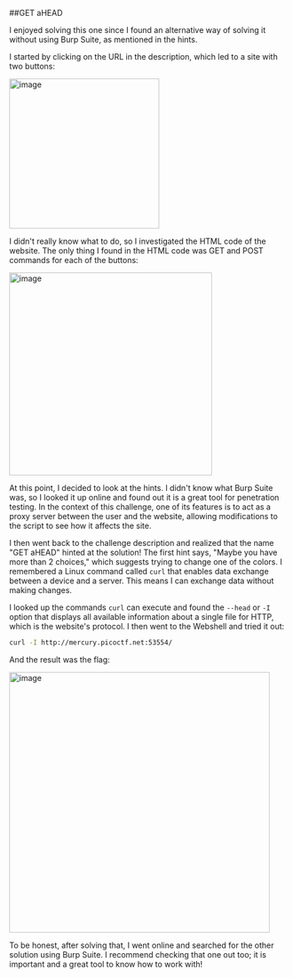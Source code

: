 ##GET aHEAD

I enjoyed solving this one since I found an alternative way of solving it without using Burp Suite, as mentioned in the hints.

I started by clicking on the URL in the description, which led to a site with two buttons:

<img width="270" alt="image" src="https://github.com/yottam205/PicoCTF-Sloutions/assets/117525375/7e3f89aa-bd45-49d3-b886-bfc0bbc96cbb">



I didn't really know what to do, so I investigated the HTML code of the website. The only thing I found in the HTML code was GET and POST commands for each of the buttons:

<img width="365" alt="image" src="https://github.com/yottam205/PicoCTF-Sloutions/assets/117525375/738a0f22-638f-4e82-9009-2afb1c4d5a52">



At this point, I decided to look at the hints. I didn't know what Burp Suite was, so I looked it up online and found out it is a great tool for penetration testing. In the context of this challenge, one of its features is to act as a proxy server between the user and the website, allowing modifications to the script to see how it affects the site.

I then went back to the challenge description and realized that the name "GET aHEAD" hinted at the solution! The first hint says, "Maybe you have more than 2 choices," which suggests trying to change one of the colors. I remembered a Linux command called `curl` that enables data exchange between a device and a server. This means I can exchange data without making changes.

I looked up the commands `curl` can execute and found the `--head` or `-I` option that displays all available information about a single file for HTTP, which is the website's protocol. I then went to the Webshell and tried it out:

```bash
curl -I http://mercury.picoctf.net:53554/
```

And the result was the flag:

<img width="469" alt="image" src="https://github.com/yottam205/PicoCTF-Sloutions/assets/117525375/e2b2eddb-c84c-4389-a0f4-65e201bb4605">

To be honest, after solving that, I went online and searched for the other solution using Burp Suite. I recommend checking that one out too; it is important and a great tool to know how to work with!
